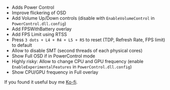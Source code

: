- Adds Power Control
- Improve flickering of OSD
- Add Volume Up/Down controls (disable with `EnableVolumeControl` in `PowerControl.dll.config`)
- Add FPSWithBattery overlay
- Add FPS Limit using RTSS
- Press `3 dots + L4 + R4 + L5 + R5` to reset (TDP, Refresh Rate, FPS limit) to default
- Allow to disable SMT (second threads of each physical cores)
- Show Full OSD if in PowerControl mode
- Highly risky: Allow to change CPU and GPU frequency (enable `EnableExperimentalFeatures` in `PowerControl.dll.config`)
- Show CPU/GPU frequency in Full overlay

If you found it useful buy me [Ko-fi](https://ko-fi.com/ayufan).
